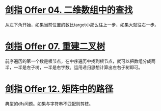 # [剑指 Offer 04. 二维数组中的查找](https://leetcode-cn.com/problems/er-wei-shu-zu-zhong-de-cha-zhao-lcof/)

从左下角开始，如果当前位置的数比target小那么往上一步，如果大就往右一步。

# [剑指 Offer 07. 重建二叉树](https://leetcode-cn.com/problems/zhong-jian-er-cha-shu-lcof/)

前序遍历的第一个数是根节点，在中序遍历中找到根节点，就可以把数组分成两半，一半是左子树，一半是右字数。运用递归思想计算出左右子树即可。

# [剑指 Offer 12. 矩阵中的路径](https://leetcode-cn.com/problems/ju-zhen-zhong-de-lu-jing-lcof/)

典型的dfs问题。如果与字符串不匹配则剪枝。

